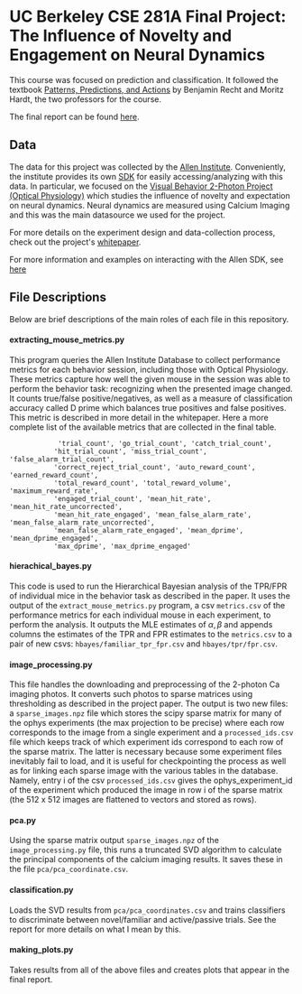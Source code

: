# UC Berkeley CSE 281A Final Project: The Influence of Novelty and Engagement on Neural Dynamics

This course was focused on prediction and classification. It followed the textbook [Patterns, Predictions, and Actions](https://mlstory.org/) by Benjamin Recht and Moritz Hardt, the two professors for the course.

The final report can be found [here](https://github.com/zackmcnulty/cse281A-final-project/blob/main/project_report.pdf).

## Data

The data for this project was collected by the [Allen Institute](https://alleninstitute.org/). Conveniently, the institute provides its own [SDK](https://allensdk.readthedocs.io/en/latest/index.html) for easily accessing/analyzing with this data. In particular, we focused on the [Visual Behavior 2-Photon Project (Optical Physiology)](https://portal.brain-map.org/explore/circuits/visual-behavior-2p) which studies the influence of novelty and expectation on neural dynamics. Neural dynamics are measured using Calcium Imaging and this was the main datasource we used for the project.

For more details on the experiment design and data-collection process, check out the project's [whitepaper](https://tinyurl.com/yc5tnnyk).

For more information and examples on interacting with the Allen SDK, see [here](https://allensdk.readthedocs.io/en/latest/visual_behavior_optical_physiology.html)


## File Descriptions

Below are brief descriptions of the main roles of each file in this repository.


#### extracting_mouse_metrics.py

This program queries the Allen Institute Database to collect performance metrics for each behavior session, including 
those with Optical Physiology. These metrics capture how well the given mouse in the session was able to perform
the behavior task: recognizing when the presented image changed. It counts true/false positive/negatives, as well as 
a measure of classification accuracy called D prime which balances true positives and false positives. This metric is
described in more detail in the whitepaper. Here a more complete list of the available metrics that are collected in the final table.

```
            'trial_count', 'go_trial_count', 'catch_trial_count',
           'hit_trial_count', 'miss_trial_count', 'false_alarm_trial_count',
           'correct_reject_trial_count', 'auto_reward_count', 'earned_reward_count',
           'total_reward_count', 'total_reward_volume', 'maximum_reward_rate',
           'engaged_trial_count', 'mean_hit_rate', 'mean_hit_rate_uncorrected',
           'mean_hit_rate_engaged', 'mean_false_alarm_rate', 'mean_false_alarm_rate_uncorrected',
           'mean_false_alarm_rate_engaged', 'mean_dprime', 'mean_dprime_engaged',
           'max_dprime', 'max_dprime_engaged'
```


#### hierachical_bayes.py
This code is used to run the Hierarchical Bayesian analysis of the TPR/FPR of individual mice in the behavior task
as described in the paper. It uses the output of the `extract_mouse_metrics.py` program, a csv `metrics.csv` of the performance
metrics for each individual mouse in each experiment, to perform the analysis. It outputs the MLE estimates of $\alpha, \beta$
and appends columns the estimates of the TPR and FPR estimates to the `metrics.csv` to a pair of new csvs: `hbayes/familiar_tpr_fpr.csv` and `hbayes/tpr/fpr.csv`.

#### image_processing.py
This file handles the downloading and preprocessing of the 2-photon Ca imaging photos. It converts such photos to sparse 
matrices using thresholding as described in the project paper. The output is two new files: a `sparse_images.npz` file 
which stores the scipy sparse matrix for many of the ophys experiments (the max projection to be precise) where
each row corresponds to the image from a single experiment and a `processed_ids.csv` file which keeps track of which experiment ids correspond to each row of the sparse matrix. The latter is necessary because some experiment files inevitably fail to load, and it is useful for checkpointing the process as well as for linking each sparse image with the various tables in the database. Namely, entry i of the csv `processed_ids.csv` gives the ophys_experiment_id of the experiment which produced the image
in row i of the sparse matrix (the 512 x 512 images are flattened to vectors and stored as rows). 


#### pca.py
Using the sparse matrix output `sparse_images.npz` of the `image_processing.py` file, this runs a truncated SVD algorithm to calculate the principal components of the calcium imaging results. It saves these in the file `pca/pca_coordinate.csv`.

#### classification.py
Loads the SVD results from `pca/pca_coordinates.csv` and trains classifiers to discriminate between novel/familiar and active/passive trials. See the report for more details on what I mean by this.


#### making_plots.py

Takes results from all of the above files and creates plots that appear in the final report.


